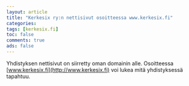 ```yaml
---
layout: article 
title: "Kerkesix ry:n nettisivut osoitteessa www.kerkesix.fi" 
categories: 
tags: [kerkesix.fi]
toc: false 
comments: true 
ads: false 
---
```


Yhdistyksen nettisivut on siirretty oman domainin alle. Osoitteessa
[www.kerkesix.fi](http://www.kerkesix.fi) voi lukea mitä yhdistyksessä
tapahtuu.

